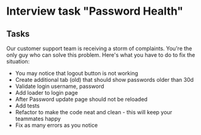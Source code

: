 # Interview task "Password Health"

## Tasks

 Our customer support team is receiving a storm of complaints. You're the only guy who can solve this problem. Here's what you have to do to fix the situation:

* You may notice that logout button is not working
* Create additional tab (old) that should show passwords older than 30d
* Validate login username, password
* Add loader to login page
* After Password update page should not be reloaded
* Add tests
* Refactor to make the code neat and clean - this will keep your teammates happy
* Fix as many errors as you notice
